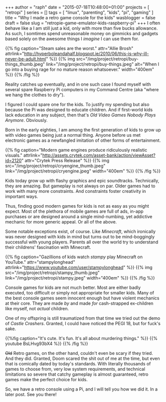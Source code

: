 +++
author = "raph"
date = "2015-07-18T10:48:00+01:00"
projects = [ "retropi" ]
series = []
tags = [ "linux", "parenting", "kids", "pi", "gaming" ]
title = "Why I made a retro game console for the kids"
wasblogger = false
draft = false
slug = "retropie-game-emulator-kids-raspberry-pi"
+++
I often behave like a I am still just a kid, only with more than five bucks allowance. As such, I somtimes spend unreasonable money on gimmicks and gadgets based solely on the awesome things I *imagine* I can use them for.

{{% fig caption="Steam sales are the worst." attr="Allie Brosh" attrlink="http://hyperboleandahalf.blogspot.ie/2010/06/this-is-why-ill-never-be-adult.html" %}}
{{% img src="/img/project/retropi/buy-things_thumb.jpeg"  link="/img/project/retropi/buy-things.jpeg" alt="When I go into a buying rage for no mature reason whatsoever." width="400em" %}}
{{% /fig %}}

Reality catches up eventually, and in one such case I found myself with several spare Raspberry Pi computers in my Command Centre (aka "where we hang the clothes to dry").

I figured I could spare one for the kids. To justify my spending but also because the Pi was designed to educate children. And if first-world kids lack education in any subject, then that's *Old Video Games Nobody Plays Anymore*. Obviously.

Born in the early eighties, I am among the first generation of kids to grow up with video games being just a normal thing. Anyone before us met electronic games as a newfangled imitation of other forms of entertainment.

{{% fig caption="Modern game engines produce ridiculously realistic visuals." attrlink="http://assets.crytek.com/asset-bank/action/viewAsset?id=2120" attr="Crytek Press Release" %}}
{{% img src="/img/project/retropi/cryengine_thumb.jpeg" link="/img/project/retropi/cryengine.jpeg" width="400em" %}}
{{% /fig %}}

Kids today grow up with flashy graphics and epic soundtracks. Technically, they are amazing. But gameplay is not always on par. Older games had to work with many more constraints. And constraints foster creativity in important ways.

Thus, finding good modern games for kids is not as easy as you might expect. Most of the plethora of mobile games are full of ads, in-app purchases or are designed around a single mind-numbing, yet addictive mechanic for more generic appeal. Or all of the above.

Some notable exceptions exist, of course. Like *Minecraft*, which ironically was never designed with kids in mind but turns out to be mind-boggingly successful with young players. Parents all over the world try to understand their childrens' fascination with Minecraft.

{{% fig caption="Gazillions of kids watch *stampy* play Minecraft on YouTube." attr="stampylonghead" attrlink="https://www.youtube.com/user/stampylonghead" %}}
{{% img src="/img/project/retropi/stampy_thumb.jpeg" link="/img/project/retropi/stampy.jpeg" width="400em" %}}
{{% /fig %}}

Console games for kids are not much better. Most are either badly executed, too difficult or simply not appropriate for smaller kids. Many of the best console games seem innocent enough but have violent mechanics at their core. They are made *by* and made *for* cash-strapped ex-children like myself, not *actual* children.

One of my offspring is still traumatized from that time we tried out the demo of *Castle Crashers*. Granted, I could have noticed the PEGI 18, but for fuck's sake.

{{%fig caption="It's cute. It's fun. It's all about murdering things." %}}
{{% youtube BsLHvg93bX4 %}}
{{% /fig %}}

~~Old~~ Retro games, on the other hand, couldn't even be scary if they tried. And they did. Granted, Doom scared the shit out of me at the time, but even that is comically dated by today's standards. With literally thousands of games to choose from, very low system requirements, and technical limitations so severe that catchy gameplay is almost guaranteed, retro games make the perfect choice for kids.

So, we have a retro console using a Pi, and I will tell you how we did it. In a later post. See you there!


